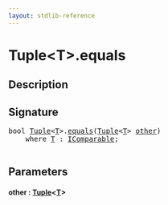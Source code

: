 ```yaml
---
layout: stdlib-reference
---
```


# Tuple\<T\>\.equals

## Description





## Signature 

<pre>
<span class="code_keyword">bool</span> <a href="index.md" class="code_type">Tuple</a>&lt;<a href="index.md#typeparam-T" class="code_type">T</a>&gt;.<a href="equals.md">equals</a>(<a href="index.md" class="code_type">Tuple</a>&lt;<a href="index.md#typeparam-T" class="code_type">T</a>&gt; <a href="equals.md#decl-other" class="code_param">other</a>)
    <span class='code_keyword'>where</span> <a href="index.md#typeparam-T" class="code_type">T</a> : <a href="../../interfaces/icomparable-01/index.md" class="code_type">IComparable</a>;

</pre>

## Parameters

####  <a id="decl-other"></a>other  : [Tuple](index.md)\<[T](index.md#typeparam-T)\>


<script>
// Fix .md links to .html when on ReadTheDocs
if (window.location.hostname.includes('readthedocs') || 
    window.location.hostname.includes('rtfd.io')) {
  document.addEventListener('DOMContentLoaded', function() {
    const links = document.querySelectorAll('a');
    links.forEach(link => {
      const href = link.getAttribute('href');
      if (href && href.includes('.md')) {
        // This regex will handle .md links with or without fragment identifiers or query parameters
        link.href = link.href.replace(/(.+)\.md(#[^?]*)?(\?.*)?$/, '$1.html$2$3');
      }
    });
  });
}
</script>
